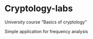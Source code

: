 # Cryptology-labs
University course "Basics of cryptology"

Simple application for frequency analysis
